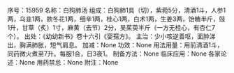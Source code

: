序号：15959
名称：白狗肺汤
组成：白狗肺1具（切），紫菀5分，清酒1斗，人参1两，乌韭1两，款冬花1两，细辛1两，桂心1两，白术1两，生姜3两，饴糖半斤，豉1升，甘草（炙）1寸，麻黄（去节）2分，吴茱萸半斤（一方无桂心，有杏仁7个）。
出处：《幼幼新书》卷十六引《婴孺方》。
主治：少小咳逆善呕，面肿涕出，胸满肺胀，短气肩息。
加减：None
功效：None
用法用量：用前清酒1斗，同药微火煮至7升。每服1合，日3夜1。
制备方法：None
临床应用：None
各家论述：None
用药禁忌：None
附注：None
